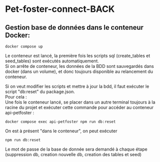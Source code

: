 # Pet-foster-connect-BACK

## Gestion base de données dans le conteneur Docker:

    docker compose up

Le conteneur est lancé, la première fois les scripts sql (create_tables et seed_tables) sont exécutés automatiquement.  
Si on arrête de conteneur, les données de la BDD sont sauvegardés dans docker (dans un volume), et donc toujours disponible au relancement du conteneur.

Si on veut modifier les scripts et mettre à jour la bdd, il faut exécuter le script "db:reset" du package.json.  
Pour cela :  
Une fois le conteneur lancé, se placer dans un autre terminal toujours à la racine du projet et exécuter cette commande pour accéder au conteneur api-petfoster :

    docker compose exec api-petfoster npm run db:reset

On est à présent "dans le conteneur", on peut exécuter

    npm run db:reset

Le mot de passe de la base de donnée sera demandé à chaque étape (suppression db, creation nouvelle db, creation des tables et seed)
